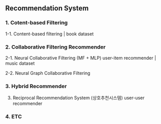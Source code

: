 ## Recommendation System 

### 1. Cotent-based Filtering
1-1. Content-based filtering | book dataset

### 2. Collaborative Filtering Recommender
2-1. Neural Collaborative Filtering (MF + MLP) user-item recommender | music dataset 

2-2. Neural Graph Collaborative Filtering

### 3. Hybrid Recommender
3. Reciprocal Recommendation System (상호추천시스템) user-user recommender 

### 4. ETC

